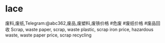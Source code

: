# lace
废料,废纸,Telegram:@abc362,废品,废塑料,废铁价格 #危废 #废纸价格 #废品回收 Scrap, waste paper, scrap, waste plastic, scrap iron price, hazardous waste, waste paper price, scrap recycling
